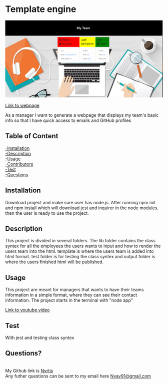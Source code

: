 # Template engine  
  
  
  
  
  
  
  


  ![Main page](./Assets/img/template.png)


  [Link to webpage](https://github.com/Nvrtis/template-engine)
  
  As a manager I want to generate a webpage that displays my team's basic info so that I have quick access to emails and GitHub profiles  
    
  ## Table of Content
  [-Installation](#Installation)  
  [-Description](#Description)    
  [-Usage](#Usage)  
  [-Contributors](#Contributors)  
  [-Test](#Test)  
  [-Questions](#Questions)  
  
  
  ## Installation  
  Download project and make sure user has node.js. After running npm init and npm install which will download jest and inquirer in the node modules. then the user is ready to use the project.

  ## Description  
  This project is divided in several folders. The lib folder contains the class syntex for all the employees the users wants to input and how to render the users team into the html. template is where the users team is added into html format. test folder is for testing the class syntex and output folder is where the users finished html will be published.

  ## Usage  
  This project are meant for managers that wants to have their teams information in a simple format, where they can see their contact information. The project starts in the terminal with "node app"
  
  [Link to youtube video ](https://youtu.be/zLUmR0GsZrI)
  
  ## Test  
  With jest and testing class syntex
  
  ## Questions?  
  
  <br/> My Github link is [Nvrtis](https://github.com/Nvrtis)
  <br/> Any futher questions can be sent to my email here  <Nvav91@gmail.com>
